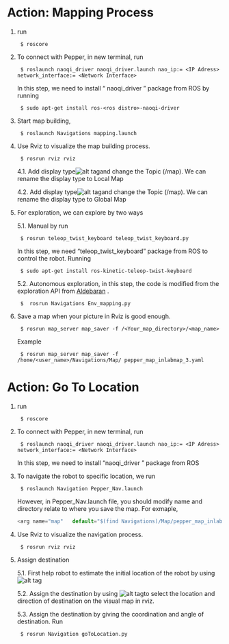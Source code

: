 # Action: Mapping Process 

1. run
  
   		$ roscore
  
2. To connect with Pepper, in new terminal, run
	
		$ roslaunch naoqi_driver naoqi_driver.launch nao_ip:= <IP Adress> network_interface:= <Network Interface>
    
  	In this step, we need to install “ naoqi_driver ” package from ROS by running
	
		$ sudo apt-get install ros-<ros distro>-naoqi-driver
	
3. Start map building,
	
   		$ roslaunch Navigations mapping.launch
    
4. Use Rviz to visualize the map building process.
    
   		$ rosrun rviz rviz
	
	4.1. Add display type![alt tag](https://i.imgur.com/QoB64Hi.png)and change the Topic (/map). We can rename the display type to Local Map

	4.2. Add display type![alt tag](https://i.imgur.com/QoB64Hi.png)and change the Topic (/map). We can rename the display type to Global Map

5. For exploration, we can explore by two ways
	
	5.1. Manual by run

		$ rosrun teleop_twist_keyboard teleop_twist_keyboard.py
	
	In this step, we need “teleop_twist_keyboard” package from ROS to control the 		           robot. Running
		
		$ sudo apt-get install ros-kinetic-teleop-twist-keyboard
	
  	
	5.2. Autonomous exploration, in this step, the code is modified from the exploration API from 		       [Aldebaran](http://doc.aldebaran.com/2-5/naoqi/motion/exploration-api.html#exploration-api) .
	
		$  rosrun Navigations Env_mapping.py

6. Save a map when your picture in Rviz is good enough. 
	
		$ rosrun map_server map_saver -f /<Your_map_directory>/<map_name>
	
	Example

		$ rosrun map_server map_saver -f /home/<user_name>/Navigations/Map/ pepper_map_inlabmap_3.yaml



# Action: Go To Location
    
1. run
  
   		$ roscore

2. To connect with Pepper, in new terminal, run
 
   		$ roslaunch naoqi_driver naoqi_driver.launch nao_ip:= <IP Adress> network_interface:= <Network Interface>
   
  	In this step, we need to install “naoqi_driver ” package from ROS

3. To navigate the robot to specific location, we run

		$ roslaunch Navigation Pepper_Nav.launch

	However, in Pepper_Nav.launch file, you should modify name and directory relate to where you save the map. For exmaple, 
    ```javascript
	<arg name="map"   default="$(find Navigations)/Map/pepper_map_inlabmap_3.yaml" />
	```
4. Use Rviz to visualize the navigation process.

   		$ rosrun rviz rviz

5. Assign destination
	
	5.1.  First help robot to estimate the initial location of the robot by using ![alt tag](https://i.imgur.com/HH1OVpd.png)

	5.2. Assign the destination by using ![alt tag](https://i.imgur.com/MnlgDyG.png)to select the location and direction of destination on the visual map in rviz.
	
	5.3. Assign the destination by giving the coordination and angle of destination. Run	
		
		$ rosrun Navigation goToLocation.py
